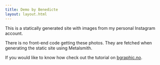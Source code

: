 ```yaml
---
title: Demo by Benedicte
layout: layout.html
---
```


This is a statically generated site with images from my personal Instagram account.

There is no front-end code getting these photos. They are fetched when
generating the static site using Metalsmith.

If you would like to know how check out the tutorial on [bgraphic.no](bgraphic.no).
